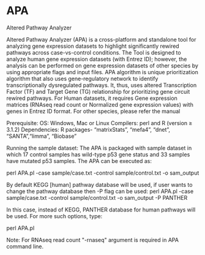 # APA
Altered Pathway Analyzer

Altered Pathway Analyzer (APA) is a cross-platform and standalone tool for analyzing gene
expression datasets to highlight significantly rewired pathways across case-vs-control
conditions. The Tool is designed to analyze human gene expression datasets (with Entrez ID);
however, the analysis can be performed on gene expression datasets of other species by using
appropriate flags and input files.
APA algorithm is unique prioritization algorithm that also uses gene-regulatory network to
identify transcriptionally dysregulated pathways. It, thus, uses altered Transcription Factor
(TF) and Target Gene (TG) relationship for prioritizing gene circuit rewired pathways. For
Human datasets, it requires Gene expression matrices (RNAseq read count or Normalized
gene expression values) with genes in Entrez ID format. For other species, please refer the
manual


Prerequisite:
OS: Windows, Mac or Linux Compilers:
perl and R (version ≥ 3.1.2)
Dependencies: R packages- “matrixStats”, “mefa4”, “dnet”, “SANTA”,“limma”, “Biobase”


Running the sample dataset:
The APA is packaged with sample dataset in which 17 control samples has wild-type p53 gene
status and 33 samples have mutated p53 samples. The APA can be executed as:

perl APA.pl -case sample/case.txt -control sample/control.txt -o sam_output

By default KEGG [human] pathway database will be used, if user wants to change the pathway
database then -P flag can be used:
perl APA.pl -case sample/case.txt -control sample/control.txt -o sam_output -P PANTHER

In this case, instead of KEGG, PANTHER database for human pathways will be used. For more
such options, type:

perl APA.pl

Note: For RNAseq read count "-rnaseq" argument is required in APA command line.
